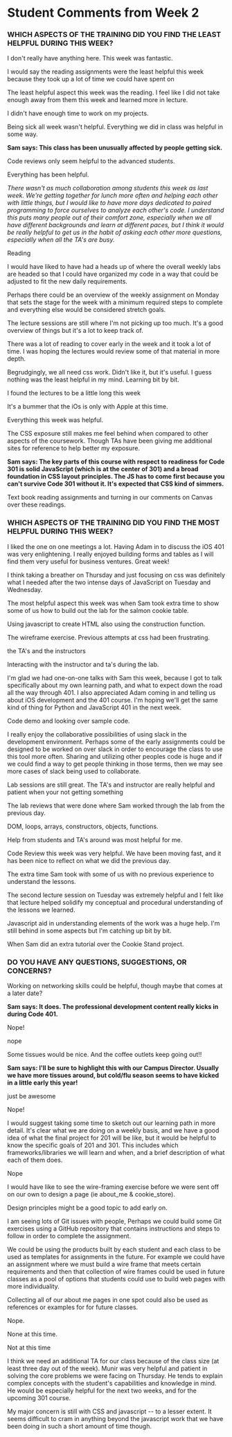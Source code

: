 # Student Comments from Week 2

### WHICH ASPECTS OF THE TRAINING DID YOU FIND THE LEAST HELPFUL DURING THIS WEEK?

I don't really have anything here. This week was fantastic.

I would say the reading assignments were the least helpful this week because they took up a lot of time we could have spent on

The least helpful aspect this week was the reading. I feel like I did not take enough away from them this week and learned more in lecture.

I didn't have enough time to work on my projects.

Being sick all week wasn't helpful. Everything we did in class was helpful in some way.

**Sam says: This class has been unusually affected by people getting sick.**

Code reviews only seem helpful to the advanced students.

Everything has been helpful.

*There wasn't as much collaboration among students this week as last week. We're getting together for lunch more often and helping each other with little things, but I would like to have more days dedicated to paired programming to force ourselves to analyze each other's code. I understand this puts many people out of their comfort zone, especially when we all have different backgrounds and learn at different paces, but I think it would be really helpful to get us in the habit of asking each other more questions, especially when all the TA's are busy.*

Reading

I would have liked to have had a heads up of where the overall weekly labs are headed so that I could have organized my code in a way that could be adjusted to fit the new daily requirements.

Perhaps there could be an overview of the weekly assignment on Monday that sets the stage for the week with a minimum required steps to complete and everything else would be considered stretch goals.

The lecture sessions are still where I'm not picking up too much. It's a good overview of things but it's a lot to keep track of.

There was a lot of reading to cover early in the week and it took a lot of time. I was hoping the lectures would review some of that material in more depth.

Begrudgingly, we all need css work. Didn't like it, but it's useful. I guess nothing was the least helpful in my mind. Learning bit by bit.

I found the lectures to be a little long this week

It's a bummer that the iOs is only with Apple at this time.

Everything this week was helpful.

The CSS exposure still makes me feel behind when compared to other aspects of the coursework. Though TAs have been giving me additional sites for reference to help better my exposure.

**Sam says: The key parts of this course with respect to readiness for Code 301 is solid JavaScript (which is at the center of 301) and a broad foundation in CSS layout principles. The JS has to come first because you can't survive Code 301 without it. It's expected that CSS kind of simmers.**

Text book reading assignments and turning in our comments on Canvas over these readings.

### WHICH ASPECTS OF THE TRAINING DID YOU FIND THE MOST HELPFUL DURING THIS WEEK?

I liked the one on one meetings a lot. Having Adam in to discuss the iOS 401 was very enlightening. I really enjoyed building forms and tables as I will find them very useful for business ventures. Great week!

I think taking a breather on Thursday and just focusing on css was definitely what I needed after the two intense days of JavaScript on Tuesday and Wednesday.

The most helpful aspect this week was when Sam took extra time to show some of us how to build out the lab for the salmon cookie table.

Using javascript to create HTML also using the construction function.

The wireframe exercise. Previous attempts at css had been frustrating.

the TA's and the instructors

Interacting with the instructor and ta's during the lab.

I'm glad we had one-on-one talks with Sam this week, because I got to talk specifically about my own learning path, and what to expect down the road all the way through 401. I also appreciated Adam coming in and telling us about iOS development and the 401 course. I'm hoping we'll get the same kind of thing for Python and JavaScript 401 in the next week.

Code demo and looking over sample code.

I really enjoy the collaborative possibilities of using slack in the development environment. Perhaps some of the early assignments could be designed to be worked on over slack in order to encourage the class to use this tool more often. Sharing and utilizing other peoples code is huge and if we could find a way to get people thinking in those terms, then we may see more cases of slack being used to collaborate.

Lab sessions are still great. The TA's and instructor are really helpful and patient when your not getting something

The lab reviews that were done where Sam worked through the lab from the previous day.

DOM, loops, arrays, constructors, objects, functions.

Help from students and TA's around was most helpful for me.

Code Review this week was very helpful. We have been moving fast, and it has been nice to reflect on what we did the previous day.

The extra time Sam took with some of us with no previous experience to understand the lessons.

The second lecture session on Tuesday was extremely helpful and I felt like that lecture helped solidify my conceptual and procedural understanding of the lessons we learned.

Javascript aid in understanding elements of the work was a huge help. I'm still behind in some aspects but I'm catching up bit by bit.

When Sam did an extra tutorial over the Cookie Stand project.

### DO YOU HAVE ANY QUESTIONS, SUGGESTIONS, OR CONCERNS?

Working on networking skills could be helpful, though maybe that comes at a later date?

**Sam says: It does. The professional development content really kicks in during Code 401.**

Nope!

nope

Some tissues would be nice. And the coffee outlets keep going out!!

**Sam says: I'll be sure to highlight this with our Campus Director. Usually we have more tissues around, but cold/flu season seems to have kicked in a little early this year!**

just be awesome

Nope!

I would suggest taking some time to sketch out our learning path in more detail. It's clear what we are doing on a weekly basis, and we have a good idea of what the final project for 201 will be like, but it would be helpful to know the specific goals of 201 and 301. This includes which frameworks/libraries we will learn and when, and a brief description of what each of them does.

Nope

I would have like to see the wire-framing exercise before we were sent off on our own to design a page (ie about_me & cookie_store).

Design principles might be a good topic to add early on.

 I am seeing lots of Git issues with people, Perhaps we could build some Git exercises using a GitHub repository that contains instructions and steps to follow in order to complete the assignment.

We could be using the products built by each student and each class to be used as templates for assignments in the future. For example we could have an assignment where we must build a wire frame that meets certain requirements and then that collection of wire frames could be used in future classes as a pool of options that students could use to build web pages with more individuality.

Collecting all of our about me pages in one spot could also be used as references or examples for for future classes.

Nope.

None at this time.

Not at this time

I think we need an additional TA for our class because of the class size (at least three day out of the week). Munir was very helpful and patient in solving the core problems we were facing on Thursday. He tends to explain complex concepts with the student's capabilities and knowledge in mind. He would be especially helpful for the next two weeks, and for the upcoming 301 course.

My major concern is still with CSS and javascript -- to a lesser extent. It seems difficult to cram in anything beyond the javascript work that we have been doing in such a short amount of time though. 
